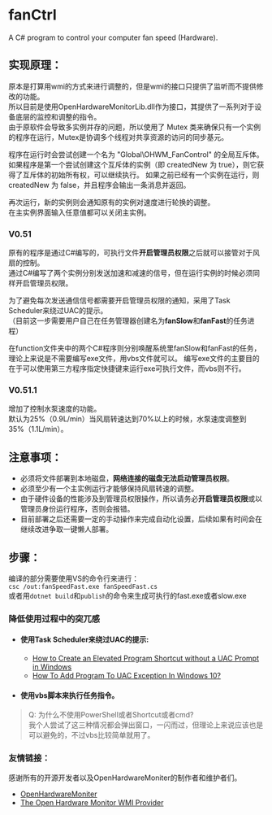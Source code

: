 # fanCtrl
A C# program to control your computer fan speed (Hardware).  

## 实现原理：
原本是打算用wmi的方式来进行调整的，但是wmi的接口只提供了监听而不提供修改的功能。  
所以目前是使用OpenHardwareMonitorLib.dll作为接口，其提供了一系列对于设备底层的监控和调整的指令。  
由于原软件会导致多实例并存的问题，所以使用了 Mutex 类来确保只有一个实例的程序在运行，Mutex是协调多个线程对共享资源的访问的同步基元。  

程序在运行时会尝试创建一个名为 "Global\\OHWM_FanControl" 的全局互斥体。如果程序是第一个尝试创建这个互斥体的实例（即 createdNew 为 true），则它获得了互斥体的初始所有权，可以继续执行。  如果之前已经有一个实例在运行，则 createdNew 为 false，并且程序会输出一条消息并返回。  

再次运行，新的实例则会通知原有的实例对速度进行轮换的调整。  
在主实例界面输入任意值都可以关闭主实例。  

### V0.51
原有的程序是通过C#编写的，可执行文件**开启管理员权限**之后就可以接管对于风扇的控制。  
通过C#编写了两个实例分别发送加速和减速的信号，但在运行实例的时候必须同样开启管理员权限。  
  
为了避免每次发送通信信号都需要开启管理员权限的通知，采用了Task Scheduler来绕过UAC的提示。  
（目前这一步需要用户自己在任务管理器创建名为**fanSlow**和**fanFast**的任务进程）

在function文件夹中的两个C#程序则分别唤醒系统里fanSlow和fanFast的任务，理论上来说是不需要编写exe文件，用vbs文件就可以。
编写exe文件的主要目的在于可以使用第三方程序指定快捷键来运行exe可执行文件，而vbs则不行。

### V0.51.1
增加了控制水泵速度的功能。  
默认为25%（0.9L/min）当风扇转速达到70%以上的时候，水泵速度调整到35%（1.1L/min）。  

## 注意事项：
- 必须将文件部署到本地磁盘，**网络连接的磁盘无法启动管理员权限**。  
- 必须至少有一个主实例运行才能够保持风扇转速的调整。
- 由于硬件设备的性能涉及到管理员权限操作，所以请务必**开启管理员权限**或以管理员身份运行程序，否则会报错。
- 目前部署之后还需要一定的手动操作来完成自动化设置，后续如果有时间会在继续改进争取一键懒人部署。

## 步骤：
编译的部分需要使用VS的命令行来进行：  
`csc /out:fanSpeedFast.exe fanSpeedFast.cs`  
或者用`dotnet build`和`publish`的命令来生成可执行的fast.exe或者slow.exe
  
### 降低使用过程中的突兀感
- #### 使用Task Scheduler来绕过UAC的提示:
    - [How to Create an Elevated Program Shortcut without a UAC Prompt in Windows](https://www.sevenforums.com/tutorials/11949-elevated-program-shortcut-without-uac-prompt-create.html)
    - [How To Add Program To UAC Exception In Windows 10?](https://silicophilic.com/add-program-to-uac-exception/)
- #### 使用vbs脚本来执行任务指令。
> Q: 为什么不使用PowerShell或者Shortcut或者cmd?  
我个人尝试了这三种情况都会弹出窗口，一闪而过，但理论上来说应该也是可以避免的，不过vbs比较简单就用了。


### 友情链接：
感谢所有的开源开发者以及OpenHardwareMoniter的制作者和维护者们。
- [OpenHardwareMoniter](https://github.com/openhardwaremonitor/openhardwaremonitor)  
- [The Open Hardware Monitor WMI Provider](https://openhardwaremonitor.org/wordpress/wp-content/uploads/2011/04/OpenHardwareMonitor-WMI.pdf)